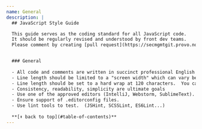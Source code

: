 ```yaml
---
name: General
description: |
  ## JavaScript Style Guide

  This guide serves as the coding standard for all JavaScript code. 
  It should be regularly revised and understood by front dev teams.
  Please comment by creating [pull request](https://secmgmtgit.provo.novell.com:8443/projects/ENGUTIL/repos/styleguide/pull-requests)


  ### General
  
  - All code and comments are written in succinct professional English
  - Line length should be limited to a "screen width" which can vary between 100 and 200 characters
  - Line length should be set to a hard wrap at 120 characters.  You can extend past this as variables can be long; but aim to break to the next line.
  - Consistency, readability, simplicity are ultimate goals
  - Use one of the approved editors (IntelliJ, Webstorm, SublimeText).  
  - Ensure support of .editorconfig files.
  - Use lint tools to test.  (JSHint, SCSSLint, ES6Lint...)
  
  **[⬆ back to top](#table-of-contents)**
---
```

